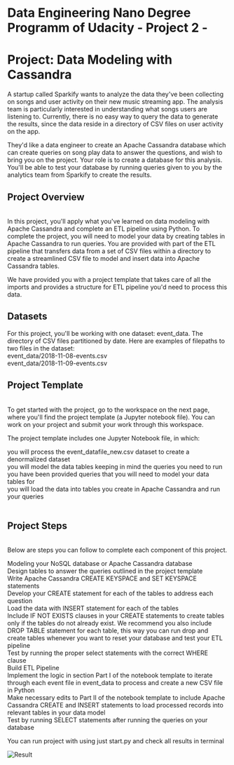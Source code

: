 # Data Engineering Nano Degree Programm of Udacity - Project 2 -

<h1>Project: Data Modeling with Cassandra</h1>
A startup called Sparkify wants to analyze the data they've been collecting on songs and user activity on their new music streaming app. The analysis team is particularly interested in understanding what songs users are listening to. Currently, there is no easy way to query the data to generate the results, since the data reside in a directory of CSV files on user activity on the app.<br>

They'd like a data engineer to create an Apache Cassandra database which can create queries on song play data to answer the questions, and wish to bring you on the project. Your role is to create a database for this analysis. You'll be able to test your database by running queries given to you by the analytics team from Sparkify to create the results.<br>

<h2>Project Overview</h2> <br>
In this project, you'll apply what you've learned on data modeling with Apache Cassandra and complete an ETL pipeline using Python. To complete the project, you will need to model your data by creating tables in Apache Cassandra to run queries. You are provided with part of the ETL pipeline that transfers data from a set of CSV files within a directory to create a streamlined CSV file to model and insert data into Apache Cassandra tables.<br>

We have provided you with a project template that takes care of all the imports and provides a structure for ETL pipeline you'd need to process this data.<br>

<h2>Datasets</h2>
For this project, you'll be working with one dataset: event_data. The directory of CSV files partitioned by date. Here are examples of filepaths to two files in the dataset:
<br>
event_data/2018-11-08-events.csv <br>
event_data/2018-11-09-events.csv <br>

<h2>Project Template</h2><br>
To get started with the project, go to the workspace on the next page, where you'll find the project template (a Jupyter notebook file). You can work on your project and submit your work through this workspace.<br>

The project template includes one Jupyter Notebook file, in which:<br>

you will process the event_datafile_new.csv dataset to create a denormalized dataset<br>
you will model the data tables keeping in mind the queries you need to run<br>
you have been provided queries that you will need to model your data tables for<br>
you will load the data into tables you create in Apache Cassandra and run your queries<br>
<br>

<h2>Project Steps </h2> <br>
Below are steps you can follow to complete each component of this project.<br>

Modeling your NoSQL database or Apache Cassandra database<br>
Design tables to answer the queries outlined in the project template<br>
Write Apache Cassandra CREATE KEYSPACE and SET KEYSPACE statements<br>
Develop your CREATE statement for each of the tables to address each question<br>
Load the data with INSERT statement for each of the tables<br>
Include IF NOT EXISTS clauses in your CREATE statements to create tables only if the tables do not already exist. We recommend you also include DROP TABLE statement for each table, this way you can run drop and create tables whenever you want to reset your database and test your ETL pipeline<br>
Test by running the proper select statements with the correct WHERE clause<br>
Build ETL Pipeline<br>
Implement the logic in section Part I of the notebook template to iterate through each event file in event_data to process and create a new CSV file in Python<br>
Make necessary edits to Part II of the notebook template to include Apache Cassandra CREATE and INSERT statements to load processed records into relevant tables in your data model<br>
Test by running SELECT statements after running the queries on your database<br>

You can run project with using just start.py and check all results in terminal<br>

![Result](https://user-images.githubusercontent.com/16669517/130688919-9950dc91-7198-49bf-a0fd-51853f79911f.png)


